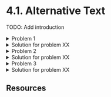 # 4.1. Alternative Text

TODO: Add introduction

<details>
    <summary>Problem 1</summary>

    TODO: Add problem description

    Alt text missing on important images
</details>
<details>
    <summary>Solution for problem XX</summary>
    TODO: Add solution
</details>

<details>
    <summary>Problem 2</summary>

    TODO: Add problem description

    alt="" missing on decorative images

</details>
<details>
    <summary>Solution for problem XX</summary>
    TODO: Add solution
</details>

<details>
    <summary>Problem 3</summary>

    TODO: Add problem description

    Too long alt text

</details>
<details>
    <summary>Solution for problem XX</summary>
    TODO: Add solution
</details>

## Resources
